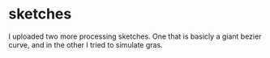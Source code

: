 <!--
  id: 251
  date: 2004-10-07T02:24:55
  modified: 2004-10-07T02:24:55
  slug: sketches
  type: post
  excerpt: <p>I uploaded two more processing sketches. One that is basicly a giant bezier curve, and in the other I tried to simulate gras.</p>
  categories: admin
  tags: 
  inCv: 
  inPortfolio: 
  dateFrom: 
  dateTo: 
-->

# sketches

<p>I uploaded two more processing sketches. One that is basicly a giant bezier curve, and in the other I tried to simulate gras.</p>